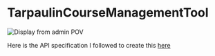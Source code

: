 # TarpaulinCourseManagementTool


![Display from admin POV](https://i.imgur.com/lHEPPVJ.png)


Here is the API specification I followed to create this [here](docs/assignment6-api-doc.pdf)

